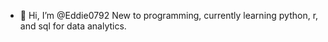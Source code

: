 - 👋 Hi, I’m @Eddie0792
New to programming, currently learning python, r, and sql for data analytics.
<!---
Eddie0792/Eddie0792 is a ✨ special ✨ repository because its `README.md` (this file) appears on your GitHub profile.
You can click the Preview link to take a look at your changes.
--->

